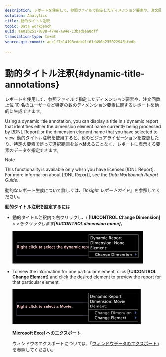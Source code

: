 ```yaml
---
description: レポートを使用して、参照ファイルで指定したディメンション要素や、注文回数上位 10 名のユーザーなど特定の数のディメンション要素に関するレポートを動的に生成できます。
solution: Analytics
title: 動的タイトル注釈
topic: Data workbench
uuid: ae01b251-8888-474e-a94e-13badeea0dff
translation-type: tm+mt
source-git-commit: aec1f7b14198cdde91f61d490a235022943bfedb

---
```



# 動的タイトル注釈{#dynamic-title-annotations}

レポートを使用して、参照ファイルで指定したディメンション要素や、注文回数上位 10 名のユーザーなど特定の数のディメンション要素に関するレポートを動的に生成できます。

Using a dynamic title annotation, you can display a title in a dynamic report that identifies either the dimension element name currently being processed by [!DNL Report] or the dimension element name that you have selected to view. 動的タイトル注釈を使用すると、他のビジュアライゼーションを変更したり、特定の要素で誤って選択範囲を並べ替えることなく、レポートに表示する要素のデータを指定できます。

>[!NOTE]
>
>This functionality is available only when you have licensed [!DNL Report]. For more information about [!DNL Report], see the *Data Workbench Report Guide*.

動的なレポート生成について詳しくは、『*Insight レポートガイド*』を参照してください。

**動的タイトル注釈を設定するには**

* 動的タイトル注釈内で右クリックし、/ **[!UICONTROL Change Dimension]** &lt; *>をクリックします&#x200B;**[!UICONTROL dimension name]***。

   ![](assets/mnu_DynamicTitle.png)

* To view the information for one particular element, click **[!UICONTROL Change Element]** and click the desired element to preview the report for that particular element.

   ![](assets/mnu_DynamicTitle_Element.png)

   **Microsoft Excel へのエクスポート**

   ウィンドウのエクスポートについては、「[ウィンドウデータのエクスポート](../../../../home/c-get-started/c-wk-win-wksp/c-exp-win-data.md#concept-8df61d64ed434cc5a499023c44197349)」を参照してください。

